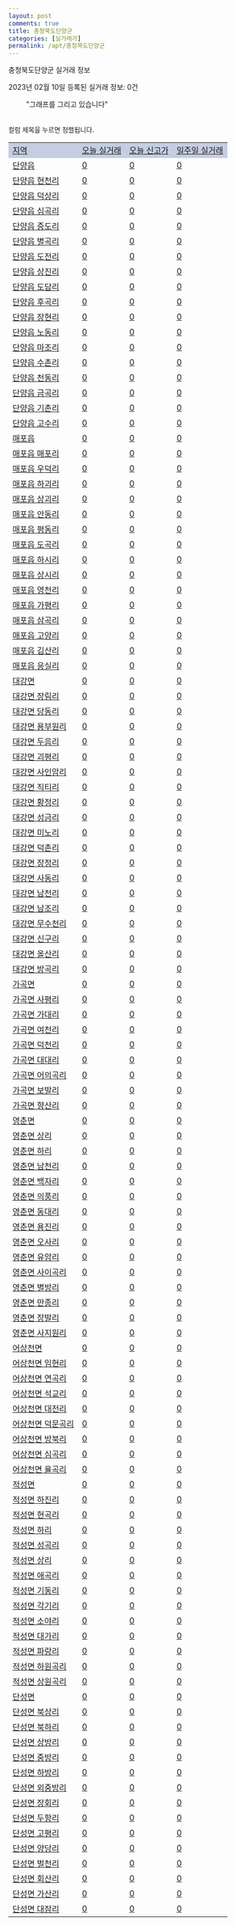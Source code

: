 ```yaml
---
layout: post
comments: true
title: 충청북도단양군
categories: [실거래가]
permalink: /apt/충청북도단양군
---
```


충청북도단양군 실거래 정보

2023년 02월 10일 등록된 실거래 정보: 0건

<!--<script async src="https://pagead2.googlesyndication.com/pagead/js/adsbygoogle.js?client=ca-pub-3485438051770037"
 crossorigin="anonymous"></script>-->

<script type="text/javascript">
  google.charts.load('current', {'packages':['corechart']});
  google.charts.setOnLoadCallback(drawChart);

  function drawChart() {
    var data = google.visualization.arrayToDataTable([['거래일', '매매', '전월세', '전매'], ['21-01', 1, 0, 0], ['21-02', 13, 5, 0], ['21-03', 22, 5, 0], ['21-04', 1, 0, 0], ['21-05', 1, 0, 0], ['21-06', 1, 0, 0], ['21-07', 1, 0, 0], ['21-08', 2, 1, 0], ['21-09', 1, 0, 1], ['21-10', 1, 0, 0], ['21-11', 1, 0, 0], ['21-12', 1, 0, 0], ['22-01', 0, 2, 0], ['22-02', 10, 5, 4], ['22-03', 13, 1, 3], ['22-04', 11, 3, 11], ['22-05', 10, 1, 2], ['22-06', 11, 2, 4], ['22-07', 6, 4, 0], ['22-08', 10, 1, 2], ['22-09', 2, 0, 1], ['22-10', 10, 3, 0], ['22-11', 8, 1, 9], ['22-12', 0, 2, 0], ['23-01', 6, 2, 2], ['23-02', 2, 0, 0]]);

    var options = {
      title: '최근 1년간 유형별 거래량 추이',
      legend: { position: 'bottom' }
    };

    setTimeout(function() {
        var chart = new google.visualization.LineChart(document.getElementById('columnchart_material'));
        chart.draw(data, (options));
        document.getElementById('loading').style.display = 'none';
        var dayLabel = (new Date()).getDay();
        if (dayLabel < 2) {
            sorttable.innerSortFunction.apply(document.getElementById('week'), []);
            sorttable.innerSortFunction.apply(document.getElementById('week'), []);        
        }
        else {
            sorttable.innerSortFunction.apply(document.getElementById('today'), []);
            sorttable.innerSortFunction.apply(document.getElementById('today'), []);
        }
    }, 200);

  }
</script>

<div id="loading" style="z-index:20; display: block; margin-left: 35px">"그래프를 그리고 있습니다"</div>
<div id="columnchart_material" style="width: 95%; margin-left: -35px; display: block"></div>
<!--<div style="width: 95%; margin-left: -35px; display: block">
      <script async src="https://pagead2.googlesyndication.com/pagead/js/adsbygoogle.js?client=ca-pub-3485438051770037"
          crossorigin="anonymous"></script>
      <ins class="adsbygoogle"
          style="display:block"
          data-ad-format="fluid"
          data-ad-layout-key="-fb+5w+4e-db+86"
          data-ad-client="ca-pub-3485438051770037"
          data-ad-slot="1827090281"></ins>
      <script>
          (adsbygoogle = window.adsbygoogle || []).push({});
      </script>
</div>-->
<br>

<font size='small' style='font-size: small;'>컬럼 제목을 누르면 정렬됩니다.</font>
<table class="sortable">
  <tr style='background-color: rgba(114, 132, 186,0.4);'>
    <td id="region"><a href="#">지역</a></td>
    <td id="today"><a href="#">오늘 실거래</a></td>
    <td id="today_new"><a href="#">오늘 신고가</a></td>
    <td id="week"><a href="#">일주일 실거래</a></td>
  </tr>

  
  <tr class="item">
    <td><a href="충청북도단양군단양읍">단양읍</a></td>
    <td><a href="충청북도단양군단양읍">0</a></td>
    <td><a href="충청북도단양군단양읍">0</a></td>
    <td><a href="충청북도단양군단양읍">0</a></td>
  </tr>
    

  <tr class="item">
    <td><a href="충청북도단양군단양읍현천리">단양읍 현천리</a></td>
    <td><a href="충청북도단양군단양읍현천리">0</a></td>
    <td><a href="충청북도단양군단양읍현천리">0</a></td>
    <td><a href="충청북도단양군단양읍현천리">0</a></td>
  </tr>
    

  <tr class="item">
    <td><a href="충청북도단양군단양읍덕상리">단양읍 덕상리</a></td>
    <td><a href="충청북도단양군단양읍덕상리">0</a></td>
    <td><a href="충청북도단양군단양읍덕상리">0</a></td>
    <td><a href="충청북도단양군단양읍덕상리">0</a></td>
  </tr>
    

  <tr class="item">
    <td><a href="충청북도단양군단양읍심곡리">단양읍 심곡리</a></td>
    <td><a href="충청북도단양군단양읍심곡리">0</a></td>
    <td><a href="충청북도단양군단양읍심곡리">0</a></td>
    <td><a href="충청북도단양군단양읍심곡리">0</a></td>
  </tr>
    

  <tr class="item">
    <td><a href="충청북도단양군단양읍증도리">단양읍 증도리</a></td>
    <td><a href="충청북도단양군단양읍증도리">0</a></td>
    <td><a href="충청북도단양군단양읍증도리">0</a></td>
    <td><a href="충청북도단양군단양읍증도리">0</a></td>
  </tr>
    

  <tr class="item">
    <td><a href="충청북도단양군단양읍별곡리">단양읍 별곡리</a></td>
    <td><a href="충청북도단양군단양읍별곡리">0</a></td>
    <td><a href="충청북도단양군단양읍별곡리">0</a></td>
    <td><a href="충청북도단양군단양읍별곡리">0</a></td>
  </tr>
    

  <tr class="item">
    <td><a href="충청북도단양군단양읍도전리">단양읍 도전리</a></td>
    <td><a href="충청북도단양군단양읍도전리">0</a></td>
    <td><a href="충청북도단양군단양읍도전리">0</a></td>
    <td><a href="충청북도단양군단양읍도전리">0</a></td>
  </tr>
    

  <tr class="item">
    <td><a href="충청북도단양군단양읍상진리">단양읍 상진리</a></td>
    <td><a href="충청북도단양군단양읍상진리">0</a></td>
    <td><a href="충청북도단양군단양읍상진리">0</a></td>
    <td><a href="충청북도단양군단양읍상진리">0</a></td>
  </tr>
    

  <tr class="item">
    <td><a href="충청북도단양군단양읍도담리">단양읍 도담리</a></td>
    <td><a href="충청북도단양군단양읍도담리">0</a></td>
    <td><a href="충청북도단양군단양읍도담리">0</a></td>
    <td><a href="충청북도단양군단양읍도담리">0</a></td>
  </tr>
    

  <tr class="item">
    <td><a href="충청북도단양군단양읍후곡리">단양읍 후곡리</a></td>
    <td><a href="충청북도단양군단양읍후곡리">0</a></td>
    <td><a href="충청북도단양군단양읍후곡리">0</a></td>
    <td><a href="충청북도단양군단양읍후곡리">0</a></td>
  </tr>
    

  <tr class="item">
    <td><a href="충청북도단양군단양읍장현리">단양읍 장현리</a></td>
    <td><a href="충청북도단양군단양읍장현리">0</a></td>
    <td><a href="충청북도단양군단양읍장현리">0</a></td>
    <td><a href="충청북도단양군단양읍장현리">0</a></td>
  </tr>
    

  <tr class="item">
    <td><a href="충청북도단양군단양읍노동리">단양읍 노동리</a></td>
    <td><a href="충청북도단양군단양읍노동리">0</a></td>
    <td><a href="충청북도단양군단양읍노동리">0</a></td>
    <td><a href="충청북도단양군단양읍노동리">0</a></td>
  </tr>
    

  <tr class="item">
    <td><a href="충청북도단양군단양읍마조리">단양읍 마조리</a></td>
    <td><a href="충청북도단양군단양읍마조리">0</a></td>
    <td><a href="충청북도단양군단양읍마조리">0</a></td>
    <td><a href="충청북도단양군단양읍마조리">0</a></td>
  </tr>
    

  <tr class="item">
    <td><a href="충청북도단양군단양읍수촌리">단양읍 수촌리</a></td>
    <td><a href="충청북도단양군단양읍수촌리">0</a></td>
    <td><a href="충청북도단양군단양읍수촌리">0</a></td>
    <td><a href="충청북도단양군단양읍수촌리">0</a></td>
  </tr>
    

  <tr class="item">
    <td><a href="충청북도단양군단양읍천동리">단양읍 천동리</a></td>
    <td><a href="충청북도단양군단양읍천동리">0</a></td>
    <td><a href="충청북도단양군단양읍천동리">0</a></td>
    <td><a href="충청북도단양군단양읍천동리">0</a></td>
  </tr>
    

  <tr class="item">
    <td><a href="충청북도단양군단양읍금곡리">단양읍 금곡리</a></td>
    <td><a href="충청북도단양군단양읍금곡리">0</a></td>
    <td><a href="충청북도단양군단양읍금곡리">0</a></td>
    <td><a href="충청북도단양군단양읍금곡리">0</a></td>
  </tr>
    

  <tr class="item">
    <td><a href="충청북도단양군단양읍기촌리">단양읍 기촌리</a></td>
    <td><a href="충청북도단양군단양읍기촌리">0</a></td>
    <td><a href="충청북도단양군단양읍기촌리">0</a></td>
    <td><a href="충청북도단양군단양읍기촌리">0</a></td>
  </tr>
    

  <tr class="item">
    <td><a href="충청북도단양군단양읍고수리">단양읍 고수리</a></td>
    <td><a href="충청북도단양군단양읍고수리">0</a></td>
    <td><a href="충청북도단양군단양읍고수리">0</a></td>
    <td><a href="충청북도단양군단양읍고수리">0</a></td>
  </tr>
    

  <tr class="item">
    <td><a href="충청북도단양군매포읍">매포읍</a></td>
    <td><a href="충청북도단양군매포읍">0</a></td>
    <td><a href="충청북도단양군매포읍">0</a></td>
    <td><a href="충청북도단양군매포읍">0</a></td>
  </tr>
    

  <tr class="item">
    <td><a href="충청북도단양군매포읍매포리">매포읍 매포리</a></td>
    <td><a href="충청북도단양군매포읍매포리">0</a></td>
    <td><a href="충청북도단양군매포읍매포리">0</a></td>
    <td><a href="충청북도단양군매포읍매포리">0</a></td>
  </tr>
    

  <tr class="item">
    <td><a href="충청북도단양군매포읍우덕리">매포읍 우덕리</a></td>
    <td><a href="충청북도단양군매포읍우덕리">0</a></td>
    <td><a href="충청북도단양군매포읍우덕리">0</a></td>
    <td><a href="충청북도단양군매포읍우덕리">0</a></td>
  </tr>
    

  <tr class="item">
    <td><a href="충청북도단양군매포읍하괴리">매포읍 하괴리</a></td>
    <td><a href="충청북도단양군매포읍하괴리">0</a></td>
    <td><a href="충청북도단양군매포읍하괴리">0</a></td>
    <td><a href="충청북도단양군매포읍하괴리">0</a></td>
  </tr>
    

  <tr class="item">
    <td><a href="충청북도단양군매포읍상괴리">매포읍 상괴리</a></td>
    <td><a href="충청북도단양군매포읍상괴리">0</a></td>
    <td><a href="충청북도단양군매포읍상괴리">0</a></td>
    <td><a href="충청북도단양군매포읍상괴리">0</a></td>
  </tr>
    

  <tr class="item">
    <td><a href="충청북도단양군매포읍안동리">매포읍 안동리</a></td>
    <td><a href="충청북도단양군매포읍안동리">0</a></td>
    <td><a href="충청북도단양군매포읍안동리">0</a></td>
    <td><a href="충청북도단양군매포읍안동리">0</a></td>
  </tr>
    

  <tr class="item">
    <td><a href="충청북도단양군매포읍평동리">매포읍 평동리</a></td>
    <td><a href="충청북도단양군매포읍평동리">0</a></td>
    <td><a href="충청북도단양군매포읍평동리">0</a></td>
    <td><a href="충청북도단양군매포읍평동리">0</a></td>
  </tr>
    

  <tr class="item">
    <td><a href="충청북도단양군매포읍도곡리">매포읍 도곡리</a></td>
    <td><a href="충청북도단양군매포읍도곡리">0</a></td>
    <td><a href="충청북도단양군매포읍도곡리">0</a></td>
    <td><a href="충청북도단양군매포읍도곡리">0</a></td>
  </tr>
    

  <tr class="item">
    <td><a href="충청북도단양군매포읍하시리">매포읍 하시리</a></td>
    <td><a href="충청북도단양군매포읍하시리">0</a></td>
    <td><a href="충청북도단양군매포읍하시리">0</a></td>
    <td><a href="충청북도단양군매포읍하시리">0</a></td>
  </tr>
    

  <tr class="item">
    <td><a href="충청북도단양군매포읍상시리">매포읍 상시리</a></td>
    <td><a href="충청북도단양군매포읍상시리">0</a></td>
    <td><a href="충청북도단양군매포읍상시리">0</a></td>
    <td><a href="충청북도단양군매포읍상시리">0</a></td>
  </tr>
    

  <tr class="item">
    <td><a href="충청북도단양군매포읍영천리">매포읍 영천리</a></td>
    <td><a href="충청북도단양군매포읍영천리">0</a></td>
    <td><a href="충청북도단양군매포읍영천리">0</a></td>
    <td><a href="충청북도단양군매포읍영천리">0</a></td>
  </tr>
    

  <tr class="item">
    <td><a href="충청북도단양군매포읍가평리">매포읍 가평리</a></td>
    <td><a href="충청북도단양군매포읍가평리">0</a></td>
    <td><a href="충청북도단양군매포읍가평리">0</a></td>
    <td><a href="충청북도단양군매포읍가평리">0</a></td>
  </tr>
    

  <tr class="item">
    <td><a href="충청북도단양군매포읍삼곡리">매포읍 삼곡리</a></td>
    <td><a href="충청북도단양군매포읍삼곡리">0</a></td>
    <td><a href="충청북도단양군매포읍삼곡리">0</a></td>
    <td><a href="충청북도단양군매포읍삼곡리">0</a></td>
  </tr>
    

  <tr class="item">
    <td><a href="충청북도단양군매포읍고양리">매포읍 고양리</a></td>
    <td><a href="충청북도단양군매포읍고양리">0</a></td>
    <td><a href="충청북도단양군매포읍고양리">0</a></td>
    <td><a href="충청북도단양군매포읍고양리">0</a></td>
  </tr>
    

  <tr class="item">
    <td><a href="충청북도단양군매포읍김산리">매포읍 김산리</a></td>
    <td><a href="충청북도단양군매포읍김산리">0</a></td>
    <td><a href="충청북도단양군매포읍김산리">0</a></td>
    <td><a href="충청북도단양군매포읍김산리">0</a></td>
  </tr>
    

  <tr class="item">
    <td><a href="충청북도단양군매포읍응실리">매포읍 응실리</a></td>
    <td><a href="충청북도단양군매포읍응실리">0</a></td>
    <td><a href="충청북도단양군매포읍응실리">0</a></td>
    <td><a href="충청북도단양군매포읍응실리">0</a></td>
  </tr>
    

  <tr class="item">
    <td><a href="충청북도단양군대강면">대강면</a></td>
    <td><a href="충청북도단양군대강면">0</a></td>
    <td><a href="충청북도단양군대강면">0</a></td>
    <td><a href="충청북도단양군대강면">0</a></td>
  </tr>
    

  <tr class="item">
    <td><a href="충청북도단양군대강면장림리">대강면 장림리</a></td>
    <td><a href="충청북도단양군대강면장림리">0</a></td>
    <td><a href="충청북도단양군대강면장림리">0</a></td>
    <td><a href="충청북도단양군대강면장림리">0</a></td>
  </tr>
    

  <tr class="item">
    <td><a href="충청북도단양군대강면당동리">대강면 당동리</a></td>
    <td><a href="충청북도단양군대강면당동리">0</a></td>
    <td><a href="충청북도단양군대강면당동리">0</a></td>
    <td><a href="충청북도단양군대강면당동리">0</a></td>
  </tr>
    

  <tr class="item">
    <td><a href="충청북도단양군대강면용부원리">대강면 용부원리</a></td>
    <td><a href="충청북도단양군대강면용부원리">0</a></td>
    <td><a href="충청북도단양군대강면용부원리">0</a></td>
    <td><a href="충청북도단양군대강면용부원리">0</a></td>
  </tr>
    

  <tr class="item">
    <td><a href="충청북도단양군대강면두음리">대강면 두음리</a></td>
    <td><a href="충청북도단양군대강면두음리">0</a></td>
    <td><a href="충청북도단양군대강면두음리">0</a></td>
    <td><a href="충청북도단양군대강면두음리">0</a></td>
  </tr>
    

  <tr class="item">
    <td><a href="충청북도단양군대강면괴평리">대강면 괴평리</a></td>
    <td><a href="충청북도단양군대강면괴평리">0</a></td>
    <td><a href="충청북도단양군대강면괴평리">0</a></td>
    <td><a href="충청북도단양군대강면괴평리">0</a></td>
  </tr>
    

  <tr class="item">
    <td><a href="충청북도단양군대강면사인암리">대강면 사인암리</a></td>
    <td><a href="충청북도단양군대강면사인암리">0</a></td>
    <td><a href="충청북도단양군대강면사인암리">0</a></td>
    <td><a href="충청북도단양군대강면사인암리">0</a></td>
  </tr>
    

  <tr class="item">
    <td><a href="충청북도단양군대강면직티리">대강면 직티리</a></td>
    <td><a href="충청북도단양군대강면직티리">0</a></td>
    <td><a href="충청북도단양군대강면직티리">0</a></td>
    <td><a href="충청북도단양군대강면직티리">0</a></td>
  </tr>
    

  <tr class="item">
    <td><a href="충청북도단양군대강면황정리">대강면 황정리</a></td>
    <td><a href="충청북도단양군대강면황정리">0</a></td>
    <td><a href="충청북도단양군대강면황정리">0</a></td>
    <td><a href="충청북도단양군대강면황정리">0</a></td>
  </tr>
    

  <tr class="item">
    <td><a href="충청북도단양군대강면성금리">대강면 성금리</a></td>
    <td><a href="충청북도단양군대강면성금리">0</a></td>
    <td><a href="충청북도단양군대강면성금리">0</a></td>
    <td><a href="충청북도단양군대강면성금리">0</a></td>
  </tr>
    

  <tr class="item">
    <td><a href="충청북도단양군대강면미노리">대강면 미노리</a></td>
    <td><a href="충청북도단양군대강면미노리">0</a></td>
    <td><a href="충청북도단양군대강면미노리">0</a></td>
    <td><a href="충청북도단양군대강면미노리">0</a></td>
  </tr>
    

  <tr class="item">
    <td><a href="충청북도단양군대강면덕촌리">대강면 덕촌리</a></td>
    <td><a href="충청북도단양군대강면덕촌리">0</a></td>
    <td><a href="충청북도단양군대강면덕촌리">0</a></td>
    <td><a href="충청북도단양군대강면덕촌리">0</a></td>
  </tr>
    

  <tr class="item">
    <td><a href="충청북도단양군대강면장정리">대강면 장정리</a></td>
    <td><a href="충청북도단양군대강면장정리">0</a></td>
    <td><a href="충청북도단양군대강면장정리">0</a></td>
    <td><a href="충청북도단양군대강면장정리">0</a></td>
  </tr>
    

  <tr class="item">
    <td><a href="충청북도단양군대강면사동리">대강면 사동리</a></td>
    <td><a href="충청북도단양군대강면사동리">0</a></td>
    <td><a href="충청북도단양군대강면사동리">0</a></td>
    <td><a href="충청북도단양군대강면사동리">0</a></td>
  </tr>
    

  <tr class="item">
    <td><a href="충청북도단양군대강면남천리">대강면 남천리</a></td>
    <td><a href="충청북도단양군대강면남천리">0</a></td>
    <td><a href="충청북도단양군대강면남천리">0</a></td>
    <td><a href="충청북도단양군대강면남천리">0</a></td>
  </tr>
    

  <tr class="item">
    <td><a href="충청북도단양군대강면남조리">대강면 남조리</a></td>
    <td><a href="충청북도단양군대강면남조리">0</a></td>
    <td><a href="충청북도단양군대강면남조리">0</a></td>
    <td><a href="충청북도단양군대강면남조리">0</a></td>
  </tr>
    

  <tr class="item">
    <td><a href="충청북도단양군대강면무수천리">대강면 무수천리</a></td>
    <td><a href="충청북도단양군대강면무수천리">0</a></td>
    <td><a href="충청북도단양군대강면무수천리">0</a></td>
    <td><a href="충청북도단양군대강면무수천리">0</a></td>
  </tr>
    

  <tr class="item">
    <td><a href="충청북도단양군대강면신구리">대강면 신구리</a></td>
    <td><a href="충청북도단양군대강면신구리">0</a></td>
    <td><a href="충청북도단양군대강면신구리">0</a></td>
    <td><a href="충청북도단양군대강면신구리">0</a></td>
  </tr>
    

  <tr class="item">
    <td><a href="충청북도단양군대강면올산리">대강면 올산리</a></td>
    <td><a href="충청북도단양군대강면올산리">0</a></td>
    <td><a href="충청북도단양군대강면올산리">0</a></td>
    <td><a href="충청북도단양군대강면올산리">0</a></td>
  </tr>
    

  <tr class="item">
    <td><a href="충청북도단양군대강면방곡리">대강면 방곡리</a></td>
    <td><a href="충청북도단양군대강면방곡리">0</a></td>
    <td><a href="충청북도단양군대강면방곡리">0</a></td>
    <td><a href="충청북도단양군대강면방곡리">0</a></td>
  </tr>
    

  <tr class="item">
    <td><a href="충청북도단양군가곡면">가곡면</a></td>
    <td><a href="충청북도단양군가곡면">0</a></td>
    <td><a href="충청북도단양군가곡면">0</a></td>
    <td><a href="충청북도단양군가곡면">0</a></td>
  </tr>
    

  <tr class="item">
    <td><a href="충청북도단양군가곡면사평리">가곡면 사평리</a></td>
    <td><a href="충청북도단양군가곡면사평리">0</a></td>
    <td><a href="충청북도단양군가곡면사평리">0</a></td>
    <td><a href="충청북도단양군가곡면사평리">0</a></td>
  </tr>
    

  <tr class="item">
    <td><a href="충청북도단양군가곡면가대리">가곡면 가대리</a></td>
    <td><a href="충청북도단양군가곡면가대리">0</a></td>
    <td><a href="충청북도단양군가곡면가대리">0</a></td>
    <td><a href="충청북도단양군가곡면가대리">0</a></td>
  </tr>
    

  <tr class="item">
    <td><a href="충청북도단양군가곡면여천리">가곡면 여천리</a></td>
    <td><a href="충청북도단양군가곡면여천리">0</a></td>
    <td><a href="충청북도단양군가곡면여천리">0</a></td>
    <td><a href="충청북도단양군가곡면여천리">0</a></td>
  </tr>
    

  <tr class="item">
    <td><a href="충청북도단양군가곡면덕천리">가곡면 덕천리</a></td>
    <td><a href="충청북도단양군가곡면덕천리">0</a></td>
    <td><a href="충청북도단양군가곡면덕천리">0</a></td>
    <td><a href="충청북도단양군가곡면덕천리">0</a></td>
  </tr>
    

  <tr class="item">
    <td><a href="충청북도단양군가곡면대대리">가곡면 대대리</a></td>
    <td><a href="충청북도단양군가곡면대대리">0</a></td>
    <td><a href="충청북도단양군가곡면대대리">0</a></td>
    <td><a href="충청북도단양군가곡면대대리">0</a></td>
  </tr>
    

  <tr class="item">
    <td><a href="충청북도단양군가곡면어의곡리">가곡면 어의곡리</a></td>
    <td><a href="충청북도단양군가곡면어의곡리">0</a></td>
    <td><a href="충청북도단양군가곡면어의곡리">0</a></td>
    <td><a href="충청북도단양군가곡면어의곡리">0</a></td>
  </tr>
    

  <tr class="item">
    <td><a href="충청북도단양군가곡면보발리">가곡면 보발리</a></td>
    <td><a href="충청북도단양군가곡면보발리">0</a></td>
    <td><a href="충청북도단양군가곡면보발리">0</a></td>
    <td><a href="충청북도단양군가곡면보발리">0</a></td>
  </tr>
    

  <tr class="item">
    <td><a href="충청북도단양군가곡면향산리">가곡면 향산리</a></td>
    <td><a href="충청북도단양군가곡면향산리">0</a></td>
    <td><a href="충청북도단양군가곡면향산리">0</a></td>
    <td><a href="충청북도단양군가곡면향산리">0</a></td>
  </tr>
    

  <tr class="item">
    <td><a href="충청북도단양군영춘면">영춘면</a></td>
    <td><a href="충청북도단양군영춘면">0</a></td>
    <td><a href="충청북도단양군영춘면">0</a></td>
    <td><a href="충청북도단양군영춘면">0</a></td>
  </tr>
    

  <tr class="item">
    <td><a href="충청북도단양군영춘면상리">영춘면 상리</a></td>
    <td><a href="충청북도단양군영춘면상리">0</a></td>
    <td><a href="충청북도단양군영춘면상리">0</a></td>
    <td><a href="충청북도단양군영춘면상리">0</a></td>
  </tr>
    

  <tr class="item">
    <td><a href="충청북도단양군영춘면하리">영춘면 하리</a></td>
    <td><a href="충청북도단양군영춘면하리">0</a></td>
    <td><a href="충청북도단양군영춘면하리">0</a></td>
    <td><a href="충청북도단양군영춘면하리">0</a></td>
  </tr>
    

  <tr class="item">
    <td><a href="충청북도단양군영춘면남천리">영춘면 남천리</a></td>
    <td><a href="충청북도단양군영춘면남천리">0</a></td>
    <td><a href="충청북도단양군영춘면남천리">0</a></td>
    <td><a href="충청북도단양군영춘면남천리">0</a></td>
  </tr>
    

  <tr class="item">
    <td><a href="충청북도단양군영춘면백자리">영춘면 백자리</a></td>
    <td><a href="충청북도단양군영춘면백자리">0</a></td>
    <td><a href="충청북도단양군영춘면백자리">0</a></td>
    <td><a href="충청북도단양군영춘면백자리">0</a></td>
  </tr>
    

  <tr class="item">
    <td><a href="충청북도단양군영춘면의풍리">영춘면 의풍리</a></td>
    <td><a href="충청북도단양군영춘면의풍리">0</a></td>
    <td><a href="충청북도단양군영춘면의풍리">0</a></td>
    <td><a href="충청북도단양군영춘면의풍리">0</a></td>
  </tr>
    

  <tr class="item">
    <td><a href="충청북도단양군영춘면동대리">영춘면 동대리</a></td>
    <td><a href="충청북도단양군영춘면동대리">0</a></td>
    <td><a href="충청북도단양군영춘면동대리">0</a></td>
    <td><a href="충청북도단양군영춘면동대리">0</a></td>
  </tr>
    

  <tr class="item">
    <td><a href="충청북도단양군영춘면용진리">영춘면 용진리</a></td>
    <td><a href="충청북도단양군영춘면용진리">0</a></td>
    <td><a href="충청북도단양군영춘면용진리">0</a></td>
    <td><a href="충청북도단양군영춘면용진리">0</a></td>
  </tr>
    

  <tr class="item">
    <td><a href="충청북도단양군영춘면오사리">영춘면 오사리</a></td>
    <td><a href="충청북도단양군영춘면오사리">0</a></td>
    <td><a href="충청북도단양군영춘면오사리">0</a></td>
    <td><a href="충청북도단양군영춘면오사리">0</a></td>
  </tr>
    

  <tr class="item">
    <td><a href="충청북도단양군영춘면유암리">영춘면 유암리</a></td>
    <td><a href="충청북도단양군영춘면유암리">0</a></td>
    <td><a href="충청북도단양군영춘면유암리">0</a></td>
    <td><a href="충청북도단양군영춘면유암리">0</a></td>
  </tr>
    

  <tr class="item">
    <td><a href="충청북도단양군영춘면사이곡리">영춘면 사이곡리</a></td>
    <td><a href="충청북도단양군영춘면사이곡리">0</a></td>
    <td><a href="충청북도단양군영춘면사이곡리">0</a></td>
    <td><a href="충청북도단양군영춘면사이곡리">0</a></td>
  </tr>
    

  <tr class="item">
    <td><a href="충청북도단양군영춘면별방리">영춘면 별방리</a></td>
    <td><a href="충청북도단양군영춘면별방리">0</a></td>
    <td><a href="충청북도단양군영춘면별방리">0</a></td>
    <td><a href="충청북도단양군영춘면별방리">0</a></td>
  </tr>
    

  <tr class="item">
    <td><a href="충청북도단양군영춘면만종리">영춘면 만종리</a></td>
    <td><a href="충청북도단양군영춘면만종리">0</a></td>
    <td><a href="충청북도단양군영춘면만종리">0</a></td>
    <td><a href="충청북도단양군영춘면만종리">0</a></td>
  </tr>
    

  <tr class="item">
    <td><a href="충청북도단양군영춘면장발리">영춘면 장발리</a></td>
    <td><a href="충청북도단양군영춘면장발리">0</a></td>
    <td><a href="충청북도단양군영춘면장발리">0</a></td>
    <td><a href="충청북도단양군영춘면장발리">0</a></td>
  </tr>
    

  <tr class="item">
    <td><a href="충청북도단양군영춘면사지원리">영춘면 사지원리</a></td>
    <td><a href="충청북도단양군영춘면사지원리">0</a></td>
    <td><a href="충청북도단양군영춘면사지원리">0</a></td>
    <td><a href="충청북도단양군영춘면사지원리">0</a></td>
  </tr>
    

  <tr class="item">
    <td><a href="충청북도단양군어상천면">어상천면</a></td>
    <td><a href="충청북도단양군어상천면">0</a></td>
    <td><a href="충청북도단양군어상천면">0</a></td>
    <td><a href="충청북도단양군어상천면">0</a></td>
  </tr>
    

  <tr class="item">
    <td><a href="충청북도단양군어상천면임현리">어상천면 임현리</a></td>
    <td><a href="충청북도단양군어상천면임현리">0</a></td>
    <td><a href="충청북도단양군어상천면임현리">0</a></td>
    <td><a href="충청북도단양군어상천면임현리">0</a></td>
  </tr>
    

  <tr class="item">
    <td><a href="충청북도단양군어상천면연곡리">어상천면 연곡리</a></td>
    <td><a href="충청북도단양군어상천면연곡리">0</a></td>
    <td><a href="충청북도단양군어상천면연곡리">0</a></td>
    <td><a href="충청북도단양군어상천면연곡리">0</a></td>
  </tr>
    

  <tr class="item">
    <td><a href="충청북도단양군어상천면석교리">어상천면 석교리</a></td>
    <td><a href="충청북도단양군어상천면석교리">0</a></td>
    <td><a href="충청북도단양군어상천면석교리">0</a></td>
    <td><a href="충청북도단양군어상천면석교리">0</a></td>
  </tr>
    

  <tr class="item">
    <td><a href="충청북도단양군어상천면대전리">어상천면 대전리</a></td>
    <td><a href="충청북도단양군어상천면대전리">0</a></td>
    <td><a href="충청북도단양군어상천면대전리">0</a></td>
    <td><a href="충청북도단양군어상천면대전리">0</a></td>
  </tr>
    

  <tr class="item">
    <td><a href="충청북도단양군어상천면덕문곡리">어상천면 덕문곡리</a></td>
    <td><a href="충청북도단양군어상천면덕문곡리">0</a></td>
    <td><a href="충청북도단양군어상천면덕문곡리">0</a></td>
    <td><a href="충청북도단양군어상천면덕문곡리">0</a></td>
  </tr>
    

  <tr class="item">
    <td><a href="충청북도단양군어상천면방북리">어상천면 방북리</a></td>
    <td><a href="충청북도단양군어상천면방북리">0</a></td>
    <td><a href="충청북도단양군어상천면방북리">0</a></td>
    <td><a href="충청북도단양군어상천면방북리">0</a></td>
  </tr>
    

  <tr class="item">
    <td><a href="충청북도단양군어상천면심곡리">어상천면 심곡리</a></td>
    <td><a href="충청북도단양군어상천면심곡리">0</a></td>
    <td><a href="충청북도단양군어상천면심곡리">0</a></td>
    <td><a href="충청북도단양군어상천면심곡리">0</a></td>
  </tr>
    

  <tr class="item">
    <td><a href="충청북도단양군어상천면율곡리">어상천면 율곡리</a></td>
    <td><a href="충청북도단양군어상천면율곡리">0</a></td>
    <td><a href="충청북도단양군어상천면율곡리">0</a></td>
    <td><a href="충청북도단양군어상천면율곡리">0</a></td>
  </tr>
    

  <tr class="item">
    <td><a href="충청북도단양군적성면">적성면</a></td>
    <td><a href="충청북도단양군적성면">0</a></td>
    <td><a href="충청북도단양군적성면">0</a></td>
    <td><a href="충청북도단양군적성면">0</a></td>
  </tr>
    

  <tr class="item">
    <td><a href="충청북도단양군적성면하진리">적성면 하진리</a></td>
    <td><a href="충청북도단양군적성면하진리">0</a></td>
    <td><a href="충청북도단양군적성면하진리">0</a></td>
    <td><a href="충청북도단양군적성면하진리">0</a></td>
  </tr>
    

  <tr class="item">
    <td><a href="충청북도단양군적성면현곡리">적성면 현곡리</a></td>
    <td><a href="충청북도단양군적성면현곡리">0</a></td>
    <td><a href="충청북도단양군적성면현곡리">0</a></td>
    <td><a href="충청북도단양군적성면현곡리">0</a></td>
  </tr>
    

  <tr class="item">
    <td><a href="충청북도단양군적성면하리">적성면 하리</a></td>
    <td><a href="충청북도단양군적성면하리">0</a></td>
    <td><a href="충청북도단양군적성면하리">0</a></td>
    <td><a href="충청북도단양군적성면하리">0</a></td>
  </tr>
    

  <tr class="item">
    <td><a href="충청북도단양군적성면성곡리">적성면 성곡리</a></td>
    <td><a href="충청북도단양군적성면성곡리">0</a></td>
    <td><a href="충청북도단양군적성면성곡리">0</a></td>
    <td><a href="충청북도단양군적성면성곡리">0</a></td>
  </tr>
    

  <tr class="item">
    <td><a href="충청북도단양군적성면상리">적성면 상리</a></td>
    <td><a href="충청북도단양군적성면상리">0</a></td>
    <td><a href="충청북도단양군적성면상리">0</a></td>
    <td><a href="충청북도단양군적성면상리">0</a></td>
  </tr>
    

  <tr class="item">
    <td><a href="충청북도단양군적성면애곡리">적성면 애곡리</a></td>
    <td><a href="충청북도단양군적성면애곡리">0</a></td>
    <td><a href="충청북도단양군적성면애곡리">0</a></td>
    <td><a href="충청북도단양군적성면애곡리">0</a></td>
  </tr>
    

  <tr class="item">
    <td><a href="충청북도단양군적성면기동리">적성면 기동리</a></td>
    <td><a href="충청북도단양군적성면기동리">0</a></td>
    <td><a href="충청북도단양군적성면기동리">0</a></td>
    <td><a href="충청북도단양군적성면기동리">0</a></td>
  </tr>
    

  <tr class="item">
    <td><a href="충청북도단양군적성면각기리">적성면 각기리</a></td>
    <td><a href="충청북도단양군적성면각기리">0</a></td>
    <td><a href="충청북도단양군적성면각기리">0</a></td>
    <td><a href="충청북도단양군적성면각기리">0</a></td>
  </tr>
    

  <tr class="item">
    <td><a href="충청북도단양군적성면소야리">적성면 소야리</a></td>
    <td><a href="충청북도단양군적성면소야리">0</a></td>
    <td><a href="충청북도단양군적성면소야리">0</a></td>
    <td><a href="충청북도단양군적성면소야리">0</a></td>
  </tr>
    

  <tr class="item">
    <td><a href="충청북도단양군적성면대가리">적성면 대가리</a></td>
    <td><a href="충청북도단양군적성면대가리">0</a></td>
    <td><a href="충청북도단양군적성면대가리">0</a></td>
    <td><a href="충청북도단양군적성면대가리">0</a></td>
  </tr>
    

  <tr class="item">
    <td><a href="충청북도단양군적성면파랑리">적성면 파랑리</a></td>
    <td><a href="충청북도단양군적성면파랑리">0</a></td>
    <td><a href="충청북도단양군적성면파랑리">0</a></td>
    <td><a href="충청북도단양군적성면파랑리">0</a></td>
  </tr>
    

  <tr class="item">
    <td><a href="충청북도단양군적성면하원곡리">적성면 하원곡리</a></td>
    <td><a href="충청북도단양군적성면하원곡리">0</a></td>
    <td><a href="충청북도단양군적성면하원곡리">0</a></td>
    <td><a href="충청북도단양군적성면하원곡리">0</a></td>
  </tr>
    

  <tr class="item">
    <td><a href="충청북도단양군적성면상원곡리">적성면 상원곡리</a></td>
    <td><a href="충청북도단양군적성면상원곡리">0</a></td>
    <td><a href="충청북도단양군적성면상원곡리">0</a></td>
    <td><a href="충청북도단양군적성면상원곡리">0</a></td>
  </tr>
    

  <tr class="item">
    <td><a href="충청북도단양군단성면">단성면</a></td>
    <td><a href="충청북도단양군단성면">0</a></td>
    <td><a href="충청북도단양군단성면">0</a></td>
    <td><a href="충청북도단양군단성면">0</a></td>
  </tr>
    

  <tr class="item">
    <td><a href="충청북도단양군단성면북상리">단성면 북상리</a></td>
    <td><a href="충청북도단양군단성면북상리">0</a></td>
    <td><a href="충청북도단양군단성면북상리">0</a></td>
    <td><a href="충청북도단양군단성면북상리">0</a></td>
  </tr>
    

  <tr class="item">
    <td><a href="충청북도단양군단성면북하리">단성면 북하리</a></td>
    <td><a href="충청북도단양군단성면북하리">0</a></td>
    <td><a href="충청북도단양군단성면북하리">0</a></td>
    <td><a href="충청북도단양군단성면북하리">0</a></td>
  </tr>
    

  <tr class="item">
    <td><a href="충청북도단양군단성면상방리">단성면 상방리</a></td>
    <td><a href="충청북도단양군단성면상방리">0</a></td>
    <td><a href="충청북도단양군단성면상방리">0</a></td>
    <td><a href="충청북도단양군단성면상방리">0</a></td>
  </tr>
    

  <tr class="item">
    <td><a href="충청북도단양군단성면중방리">단성면 중방리</a></td>
    <td><a href="충청북도단양군단성면중방리">0</a></td>
    <td><a href="충청북도단양군단성면중방리">0</a></td>
    <td><a href="충청북도단양군단성면중방리">0</a></td>
  </tr>
    

  <tr class="item">
    <td><a href="충청북도단양군단성면하방리">단성면 하방리</a></td>
    <td><a href="충청북도단양군단성면하방리">0</a></td>
    <td><a href="충청북도단양군단성면하방리">0</a></td>
    <td><a href="충청북도단양군단성면하방리">0</a></td>
  </tr>
    

  <tr class="item">
    <td><a href="충청북도단양군단성면외중방리">단성면 외중방리</a></td>
    <td><a href="충청북도단양군단성면외중방리">0</a></td>
    <td><a href="충청북도단양군단성면외중방리">0</a></td>
    <td><a href="충청북도단양군단성면외중방리">0</a></td>
  </tr>
    

  <tr class="item">
    <td><a href="충청북도단양군단성면장회리">단성면 장회리</a></td>
    <td><a href="충청북도단양군단성면장회리">0</a></td>
    <td><a href="충청북도단양군단성면장회리">0</a></td>
    <td><a href="충청북도단양군단성면장회리">0</a></td>
  </tr>
    

  <tr class="item">
    <td><a href="충청북도단양군단성면두항리">단성면 두항리</a></td>
    <td><a href="충청북도단양군단성면두항리">0</a></td>
    <td><a href="충청북도단양군단성면두항리">0</a></td>
    <td><a href="충청북도단양군단성면두항리">0</a></td>
  </tr>
    

  <tr class="item">
    <td><a href="충청북도단양군단성면고평리">단성면 고평리</a></td>
    <td><a href="충청북도단양군단성면고평리">0</a></td>
    <td><a href="충청북도단양군단성면고평리">0</a></td>
    <td><a href="충청북도단양군단성면고평리">0</a></td>
  </tr>
    

  <tr class="item">
    <td><a href="충청북도단양군단성면양당리">단성면 양당리</a></td>
    <td><a href="충청북도단양군단성면양당리">0</a></td>
    <td><a href="충청북도단양군단성면양당리">0</a></td>
    <td><a href="충청북도단양군단성면양당리">0</a></td>
  </tr>
    

  <tr class="item">
    <td><a href="충청북도단양군단성면벌천리">단성면 벌천리</a></td>
    <td><a href="충청북도단양군단성면벌천리">0</a></td>
    <td><a href="충청북도단양군단성면벌천리">0</a></td>
    <td><a href="충청북도단양군단성면벌천리">0</a></td>
  </tr>
    

  <tr class="item">
    <td><a href="충청북도단양군단성면회산리">단성면 회산리</a></td>
    <td><a href="충청북도단양군단성면회산리">0</a></td>
    <td><a href="충청북도단양군단성면회산리">0</a></td>
    <td><a href="충청북도단양군단성면회산리">0</a></td>
  </tr>
    

  <tr class="item">
    <td><a href="충청북도단양군단성면가산리">단성면 가산리</a></td>
    <td><a href="충청북도단양군단성면가산리">0</a></td>
    <td><a href="충청북도단양군단성면가산리">0</a></td>
    <td><a href="충청북도단양군단성면가산리">0</a></td>
  </tr>
    

  <tr class="item">
    <td><a href="충청북도단양군단성면대잠리">단성면 대잠리</a></td>
    <td><a href="충청북도단양군단성면대잠리">0</a></td>
    <td><a href="충청북도단양군단성면대잠리">0</a></td>
    <td><a href="충청북도단양군단성면대잠리">0</a></td>
  </tr>
    


</table>


    